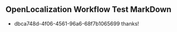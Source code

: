 ## OpenLocalization Workflow Test MarkDown
* dbca748d-4f06-4561-96a6-68f7b1065699 thanks!

<!--HONumber=Oct16_HO4-->


